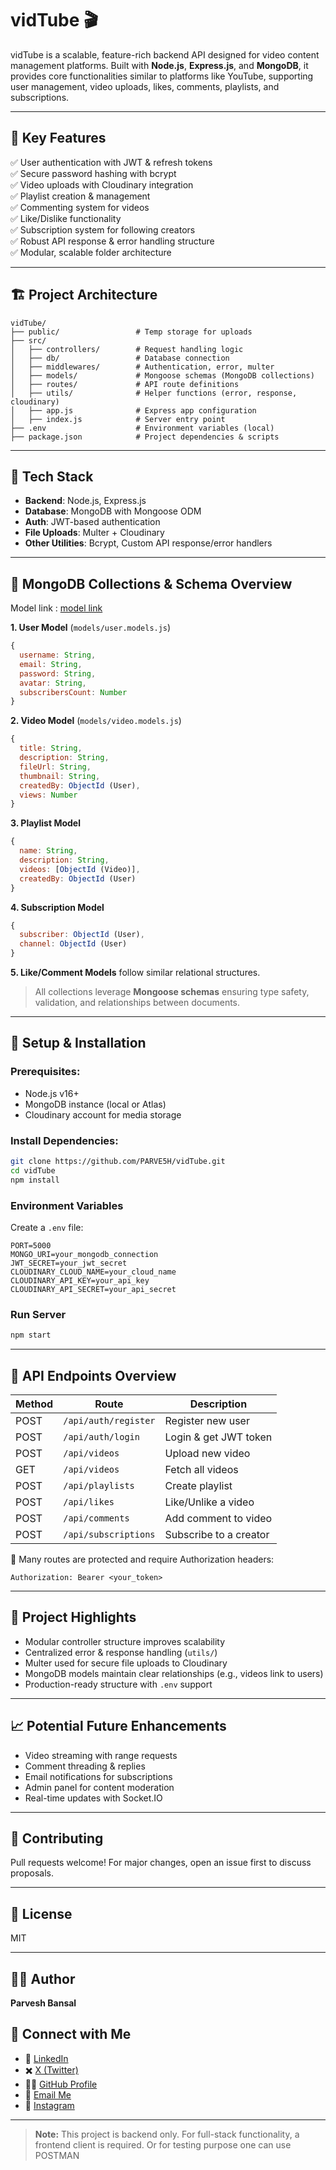 # vidTube 🎬

vidTube is a scalable, feature-rich backend API designed for video content management platforms. Built with **Node.js**, **Express.js**, and **MongoDB**, it provides core functionalities similar to platforms like YouTube, supporting user management, video uploads, likes, comments, playlists, and subscriptions.

---

## 🌟 Key Features

✅ User authentication with JWT & refresh tokens  
✅ Secure password hashing with bcrypt  
✅ Video uploads with Cloudinary integration  
✅ Playlist creation & management  
✅ Commenting system for videos  
✅ Like/Dislike functionality  
✅ Subscription system for following creators  
✅ Robust API response & error handling structure  
✅ Modular, scalable folder architecture

---

## 🏗️ Project Architecture

```
vidTube/
├── public/                 # Temp storage for uploads
├── src/
│   ├── controllers/        # Request handling logic
│   ├── db/                 # Database connection
│   ├── middlewares/        # Authentication, error, multer
│   ├── models/             # Mongoose schemas (MongoDB collections)
│   ├── routes/             # API route definitions
│   ├── utils/              # Helper functions (error, response, cloudinary)
│   ├── app.js              # Express app configuration
│   ├── index.js            # Server entry point
├── .env                    # Environment variables (local)
├── package.json            # Project dependencies & scripts
```

---

## 💾 Tech Stack

- **Backend**: Node.js, Express.js
- **Database**: MongoDB with Mongoose ODM
- **Auth**: JWT-based authentication
- **File Uploads**: Multer + Cloudinary
- **Other Utilities**: Bcrypt, Custom API response/error handlers

---

## 📂 MongoDB Collections & Schema Overview

Model link : [model link](https://app.eraser.io/workspace/YtPqZ1VogxGy1jzIDkzj)

**1. User Model** (`models/user.models.js`)

```js
{
  username: String,
  email: String,
  password: String,
  avatar: String,
  subscribersCount: Number
}
```

**2. Video Model** (`models/video.models.js`)

```js
{
  title: String,
  description: String,
  fileUrl: String,
  thumbnail: String,
  createdBy: ObjectId (User),
  views: Number
}
```

**3. Playlist Model**

```js
{
  name: String,
  description: String,
  videos: [ObjectId (Video)],
  createdBy: ObjectId (User)
}
```

**4. Subscription Model**

```js
{
  subscriber: ObjectId (User),
  channel: ObjectId (User)
}
```

**5. Like/Comment Models** follow similar relational structures.

> All collections leverage **Mongoose schemas** ensuring type safety, validation, and relationships between documents.

---

## 🚀 Setup & Installation

### Prerequisites:

- Node.js v16+
- MongoDB instance (local or Atlas)
- Cloudinary account for media storage

### Install Dependencies:

```bash
git clone https://github.com/PARVE5H/vidTube.git
cd vidTube
npm install
```

### Environment Variables

Create a `.env` file:

```
PORT=5000
MONGO_URI=your_mongodb_connection
JWT_SECRET=your_jwt_secret
CLOUDINARY_CLOUD_NAME=your_cloud_name
CLOUDINARY_API_KEY=your_api_key
CLOUDINARY_API_SECRET=your_api_secret
```

### Run Server

```bash
npm start
```

---

## 📡 API Endpoints Overview

| Method | Route                | Description            |
| ------ | -------------------- | ---------------------- |
| POST   | `/api/auth/register` | Register new user      |
| POST   | `/api/auth/login`    | Login & get JWT token  |
| POST   | `/api/videos`        | Upload new video       |
| GET    | `/api/videos`        | Fetch all videos       |
| POST   | `/api/playlists`     | Create playlist        |
| POST   | `/api/likes`         | Like/Unlike a video    |
| POST   | `/api/comments`      | Add comment to video   |
| POST   | `/api/subscriptions` | Subscribe to a creator |

🔑 Many routes are protected and require Authorization headers:

```
Authorization: Bearer <your_token>
```

---

## 🧩 Project Highlights

- Modular controller structure improves scalability
- Centralized error & response handling (`utils/`)
- Multer used for secure file uploads to Cloudinary
- MongoDB models maintain clear relationships (e.g., videos link to users)
- Production-ready structure with `.env` support

---

## 📈 Potential Future Enhancements

- Video streaming with range requests
- Comment threading & replies
- Email notifications for subscriptions
- Admin panel for content moderation
- Real-time updates with Socket.IO

---

## 🤝 Contributing

Pull requests welcome! For major changes, open an issue first to discuss proposals.

---

## 📄 License

MIT

---

## 🙋‍♂️ Author

**Parvesh Bansal**

## 🔗 Connect with Me

- 💼 [LinkedIn](https://www.linkedin.com/in/parvesh-bansal/)
- ✖️ [X (Twitter)](https://twitter.com/parve5h)
- 👨‍💻 [GitHub Profile](https://github.com/parve5h)
- 📧 [Email Me](mailto:parveshbansal063@gmail.com)
- 📸 [Instagram](https://www.instagram.com/parve5h)

---

> **Note:** This project is backend only. For full-stack functionality, a frontend client is required. Or for testing purpose one can use POSTMAN

